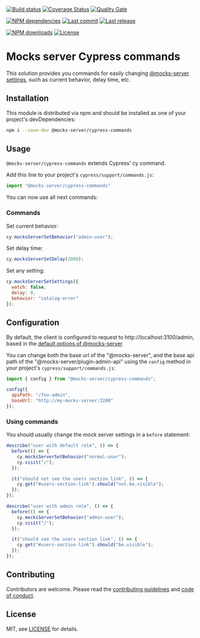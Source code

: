 [![Build status][travisci-image]][travisci-url] [![Coverage Status][coveralls-image]][coveralls-url] [![Quality Gate][quality-gate-image]][quality-gate-url]

[![NPM dependencies][npm-dependencies-image]][npm-dependencies-url] [![Last commit][last-commit-image]][last-commit-url] [![Last release][release-image]][release-url] 

[![NPM downloads][npm-downloads-image]][npm-downloads-url] [![License][license-image]][license-url]


# Mocks server Cypress commands

This solution provides you commands for easily changing [@mocks-server settings][mocks-server-options-url], such as current behavior, delay time, etc.

## Installation

This module is distributed via npm and should be installed as one of your project's devDependencies:

```bash
npm i --save-dev @mocks-server/cypress-commands
```

## Usage

`@mocks-server/cypress-commands` extends Cypress' cy command.

Add this line to your project's `cypress/support/commands.js`:

```js
import "@mocks-server/cypress-commands"
```

You can now use all next commands:

### Commands

Set current behavior:

```js
cy.mocksServerSetBehavior("admin-user");
```

Set delay time:

```js
cy.mocksServerSetDelay(2000);
```

Set any setting:

```js
cy.mocksServerSetSettings({
  watch: false,
  delay: 0,
  behavior: "catalog-error"
});
```

## Configuration

By default, the client is configured to request to http://localhost:3100/admin, based in the [default options of @mocks-server][mocks-server-options-url]

You can change both the base url of the "@mocks-server", and the base api path of the "@mocks-server/plugin-admin-api" using the `config` method in your project's `cypress/support/commands.js`:

```js
import { config } from "@mocks-server/cypress-commands";

config({
  apiPath: "/foo-admin",
  baseUrl: "http://my-mocks-server:3200"
});
```

### Using commands

You should usually change the mock server settings in a `before` statement:

```js
describe("user with default role", () => {
  before(() => {
    cy.mocksServerSetBehavior("normal-user");
    cy.visit("/");
  });

  it("should not see the users section link", () => {
    cy.get("#users-section-link").should("not.be.visible");
  });
});

describe("user with admin role", () => {
  before(() => {
    cy.mocksServerSetBehavior("admin-user");
    cy.visit("/");
  });

  it("should see the users section link", () => {
    cy.get("#users-section-link").should("be.visible");
  });
});
```

## Contributing

Contributors are welcome.
Please read the [contributing guidelines](.github/CONTRIBUTING.md) and [code of conduct](.github/CODE_OF_CONDUCT.md).

## License

MIT, see [LICENSE](./LICENSE) for details.

[mocks-server-url]: https://www.mocks-server.org
[mocks-server-options-url]: https://www.mocks-server.org/docs/configuration-options

[coveralls-image]: https://coveralls.io/repos/github/mocks-server/cypress-commands/badge.svg
[coveralls-url]: https://coveralls.io/github/mocks-server/cypress-commands
[travisci-image]: https://travis-ci.com/mocks-server/cypress-commands.svg?branch=master
[travisci-url]: https://travis-ci.com/mocks-server/cypress-commands
[last-commit-image]: https://img.shields.io/github/last-commit/mocks-server/cypress-commands.svg
[last-commit-url]: https://github.com/mocks-server/cypress-commands/commits
[license-image]: https://img.shields.io/npm/l/@mocks-server/cypress-commands.svg
[license-url]: https://github.com/mocks-server/cypress-commands/blob/master/LICENSE
[npm-downloads-image]: https://img.shields.io/npm/dm/@mocks-server/cypress-commands.svg
[npm-downloads-url]: https://www.npmjs.com/package/@mocks-server/cypress-commands
[npm-dependencies-image]: https://img.shields.io/david/mocks-server/cypress-commands.svg
[npm-dependencies-url]: https://david-dm.org/mocks-server/cypress-commands
[quality-gate-image]: https://sonarcloud.io/api/project_badges/measure?project=mocks-server-cypress-commands&metric=alert_status
[quality-gate-url]: https://sonarcloud.io/dashboard?id=mocks-server-cypress-commands
[release-image]: https://img.shields.io/github/release-date/mocks-server/cypress-commands.svg
[release-url]: https://github.com/mocks-server/cypress-commands/releases
